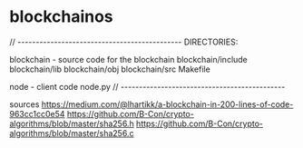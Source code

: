 # blockchainos

// ---------------------------------------------
DIRECTORIES:

blockchain - source code for the blockchain
blockchain/include
blockchain/lib
blockchain/obj
blockchain/src
Makefile

node - client code
node.py
// ---------------------------------------------



sources
https://medium.com/@lhartikk/a-blockchain-in-200-lines-of-code-963cc1cc0e54
https://github.com/B-Con/crypto-algorithms/blob/master/sha256.h
https://github.com/B-Con/crypto-algorithms/blob/master/sha256.c
